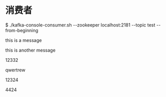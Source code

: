 # 消费者



$ ./kafka-console-consumer.sh  --zookeeper localhost:2181 --topic test --from-beginning

this is a message

this is another message





12332







qwertrew





 12324

4424

